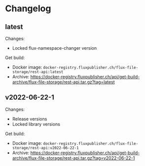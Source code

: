 # Changelog

## latest

Changes:

- Locked flux-namespace-changer version

Get build:

- Docker image: `docker-registry.fluxpublisher.ch/flux-file-storage/rest-api:latest`
- Archive: https://docker-registry.fluxpublisher.ch/api/get-build-archive/flux-file-storage/rest-api.tar.gz?tag=latest

## v2022-06-22-1

Changes:

- Release versions
- Locked library versions

Get build:

- Docker image: `docker-registry.fluxpublisher.ch/flux-file-storage/rest-api:v2022-06-22-1`
- Archive: https://docker-registry.fluxpublisher.ch/api/get-build-archive/flux-file-storage/rest-api.tar.gz?tag=v2022-06-22-1
